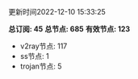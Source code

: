 更新时间2022-12-10 15:33:25

**总订阅: 45**
**总节点: 685**
**有效节点: 123**
- v2ray节点: 117
- ss节点: 1
- trojan节点: 5

